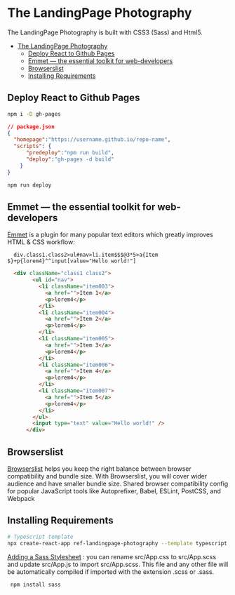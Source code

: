 
# The LandingPage Photography
The LandingPage Photography is built with CSS3 (Sass) and Html5.
- [The LandingPage Photography](#the-landingpage-photography)
  - [Deploy React to Github Pages](#deploy-react-to-github-pages)
  - [Emmet — the essential toolkit for web-developers](#emmet--the-essential-toolkit-for-web-developers)
  - [Browserslist](#browserslist)
  - [Installing Requirements](#installing-requirements)

## Deploy React to Github Pages

```bash
npm i -D gh-pages
```
```json
// package.json
{
  "homepage":"https://username.github.io/repo-name",
  "scripts": {
      "predeploy":"npm run build",
      "deploy":"gh-pages -d build"
    }
}
```
```bash
npm run deploy
```
## Emmet — the essential toolkit for web-developers
[Emmet](https://github.com/emmetio/emmet) is a plugin for many popular text editors which greatly improves HTML & CSS workflow:
```
  div.class1.class2>ul#nav>li.item$$$@3*5>a{Item $}+p{lorem4}^^input[value="Hello world!"]
```
```html
  <div className="class1 class2">
        <ul id="nav">
          <li className="item003">
            <a href="">Item 1</a>
            <p>lorem4</p>
          </li>
          <li className="item004">
            <a href="">Item 2</a>
            <p>lorem4</p>
          </li>
          <li className="item005">
            <a href="">Item 3</a>
            <p>lorem4</p>
          </li>
          <li className="item006">
            <a href="">Item 4</a>
            <p>lorem4</p>
          </li>
          <li className="item007">
            <a href="">Item 5</a>
            <p>lorem4</p>
          </li>
        </ul>
        <input type="text" value="Hello world!" />
      </div>
```

## Browserslist
[Browserslist](https://browsersl.ist/) helps you keep the right balance between browser compatibility and bundle size. With Browserslist, you will cover wider audience and have smaller bundle size.
Shared browser compatibility config for popular JavaScript tools like Autoprefixer, Babel, ESLint, PostCSS, and Webpack

## Installing Requirements

```bash
# TypeScript template
npx create-react-app ref-landingpage-photography --template typescript
```

[Adding a Sass Stylesheet](https://create-react-app.dev/docs/adding-a-sass-stylesheet/) : you can rename src/App.css to src/App.scss and update src/App.js to import src/App.scss. This file and any other file will be automatically compiled if imported with the extension .scss or .sass.
```bash
 npm install sass
```

